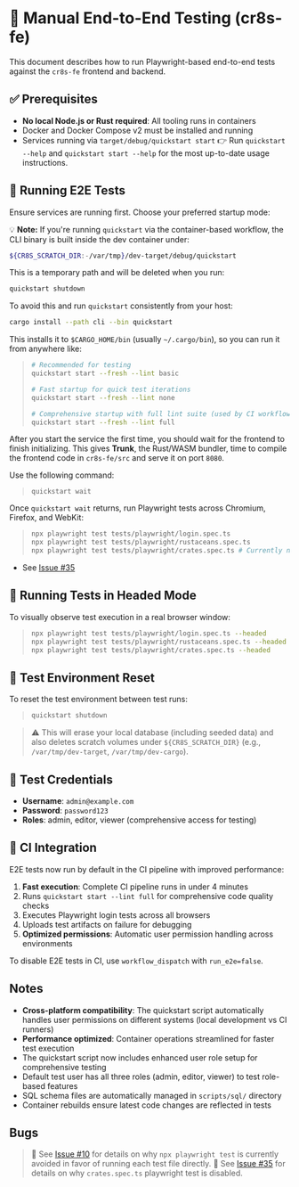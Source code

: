 # 🧪 Manual End-to-End Testing (cr8s-fe)

This document describes how to run Playwright-based end-to-end tests against the `cr8s-fe` frontend and backend.

## ✅ Prerequisites

- **No local Node.js or Rust required**: All tooling runs in containers
- Docker and Docker Compose v2 must be installed and running
- Services running via `target/debug/quickstart start`
👉 Run `quickstart --help` and `quickstart start --help` for the most up-to-date usage instructions.

## 🚀 Running E2E Tests

Ensure services are running first. Choose your preferred startup mode:

💡 **Note:** If you're running `quickstart` via the container-based workflow, the CLI binary is built inside the dev container under:

```bash
${CR8S_SCRATCH_DIR:-/var/tmp}/dev-target/debug/quickstart
```

This is a temporary path and will be deleted when you run:

```bash
quickstart shutdown
```

To avoid this and run `quickstart` consistently from your host:

```bash
cargo install --path cli --bin quickstart
```

This installs it to `$CARGO_HOME/bin` (usually `~/.cargo/bin`), so you can run it from anywhere like:

> ```bash
> # Recommended for testing
> quickstart start --fresh --lint basic
> 
> # Fast startup for quick test iterations
> quickstart start --fresh --lint none
> 
> # Comprehensive startup with full lint suite (used by CI workflow)
> quickstart start --fresh --lint full
> ```

After you start the service the first time, you should wait for the frontend to finish initializing. This gives **Trunk**, the Rust/WASM bundler, time to compile the frontend code in `cr8s-fe/src` and serve it on port `8080`.

Use the following command:
>```
> quickstart wait
>```

Once `quickstart wait` returns, run Playwright tests across Chromium, Firefox, and WebKit:
> ```bash
> npx playwright test tests/playwright/login.spec.ts
> npx playwright test tests/playwright/rustaceans.spec.ts
> npx playwright test tests/playwright/crates.spec.ts # Currently not working*
> ```
* See [Issue #35](https://github.com/JohnBasrai/cr8s/issues/35)

## 🧪 Running Tests in Headed Mode

To visually observe test execution in a real browser window:

> ```bash
> npx playwright test tests/playwright/login.spec.ts --headed
> npx playwright test tests/playwright/rustaceans.spec.ts --headed
> npx playwright test tests/playwright/crates.spec.ts --headed
> ```

## 🧼 Test Environment Reset

To reset the test environment between test runs:

> ```bash
> quickstart shutdown
> ```

> ⚠️ This will erase your local database (including seeded data) and also deletes scratch volumes under `${CR8S_SCRATCH_DIR}` (e.g., `/var/tmp/dev-target`, `/var/tmp/dev-cargo`).

## 📧 Test Credentials

- **Username**: `admin@example.com`
- **Password**: `password123`
- **Roles**: admin, editor, viewer (comprehensive access for testing)

## 🚀 CI Integration

E2E tests now run by default in the CI pipeline with improved performance:

1. **Fast execution**: Complete CI pipeline runs in under 4 minutes
2. Runs `quickstart start --lint full` for comprehensive code quality checks
3. Executes Playwright login tests across all browsers
4. Uploads test artifacts on failure for debugging
5. **Optimized permissions**: Automatic user permission handling across environments

To disable E2E tests in CI, use `workflow_dispatch` with `run_e2e=false`.

## Notes

- **Cross-platform compatibility**: The quickstart script automatically handles user permissions on different systems (local development vs CI runners)
- **Performance optimized**: Container operations streamlined for faster test execution
- The quickstart script now includes enhanced user role setup for comprehensive testing
- Default test user has all three roles (admin, editor, viewer) to test role-based features
- SQL schema files are automatically managed in `scripts/sql/` directory
- Container rebuilds ensure latest code changes are reflected in tests

## Bugs
> 📝 See [Issue #10](https://github.com/JohnBasrai/cr8s-fe/issues/10) for details on why `npx playwright test` is currently avoided in favor of running each test file directly.
> 📝 See [Issue #35](https://github.com/JohnBasrai/cr8s/issues/35) for details on why `crates.spec.ts` playwright test is disabled.
